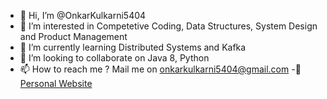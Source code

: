 - 👋 Hi, I’m @OnkarKulkarni5404
- 👀 I’m interested in Competetive Coding, Data Structures, System Design and Product Management  
- 🌱 I’m currently learning Distributed Systems and Kafka
- 💞️ I’m looking to collaborate on Java 8, Python
- 📫 How to reach me ? Mail me on onkarkulkarni5404@gmail.com
-🔗 [Personal Website](https://www.linkedin.com/in/onkarkulkarni5404/)

